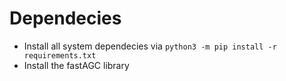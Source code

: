 # Dependecies
- Install all system dependecies via `python3 -m pip install -r requirements.txt`
- Install the fastAGC library
